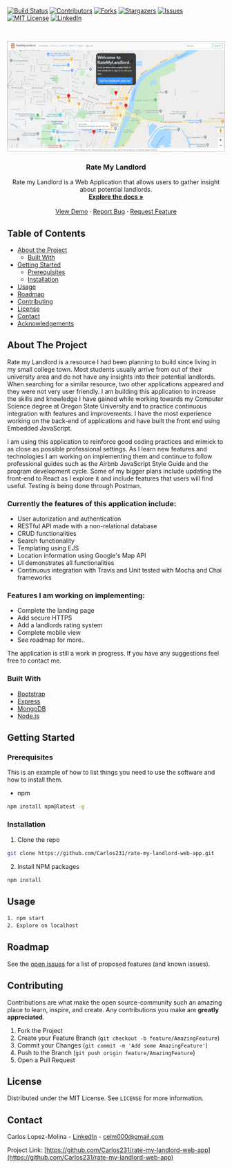 <!-- PROJECT SHIELDS -->

[![Build Status](https://travis-ci.com/Carlos231/rate-my-landlord-web-app.svg?branch=master)](https://travis-ci.com/Carlos231/rate-my-landlord-web-app)
[![Contributors][contributors-shield]](https://github.com/Carlos231/rate-my-landlord-web-app/graphs/contributors)
[![Forks][forks-shield]](https://github.com/Carlos231/rate-my-landlord-web-app/network/members)
[![Stargazers][stars-shield]](https://github.com/Carlos231/rate-my-landlord-web-app/stargazers)
[![Issues][issues-shield]](https://github.com/Carlos231/rate-my-landlord-web-app/issues)
[![MIT License][license-shield]](https://github.com/Carlos231/rate-my-landlord-web-app/blob/master/LICENSE.txt)
[![LinkedIn][linkedin-shield]](https://www.linkedin.com/in/carlos-lopez-molina/)

<!-- PROJECT LOGO -->
<br />
<p align="center">
  <a href="https://github.com/Carlos231/rate-my-landlord-web-app">
    <img src="/public/img/landing_page.png" alt="Logo">
  </a>

  <h3 align="center">Rate My Landlord</h3>

  <p align="center">
    Rate my Landlord is a Web Application that allows users to gather insight about potential landlords.
    <br />
    <a href="https://github.com/Carlos231/rate-my-landlord-web-app"><strong>Explore the docs »</strong></a>
    <br />
    <br />
    <a href="https://rate-my-landlords.herokuapp.com/">View Demo</a>
    ·
    <a href="https://github.com/Carlos231/rate-my-landlord-web-app/issues">Report Bug</a>
    ·
    <a href="https://github.com/Carlos231/rate-my-landlord-web-app/issues">Request Feature</a>
  </p>
</p>

<!-- TABLE OF CONTENTS -->

## Table of Contents

- [About the Project](#about-the-project)
  - [Built With](#built-with)
- [Getting Started](#getting-started)
  - [Prerequisites](#prerequisites)
  - [Installation](#installation)
- [Usage](#usage)
- [Roadmap](#roadmap)
- [Contributing](#contributing)
- [License](#license)
- [Contact](#contact)
- [Acknowledgements](#acknowledgements)

<!-- ABOUT THE PROJECT -->

## About The Project

Rate my Landlord is a resource I had been planning to build since living in my small college town. Most students usually arrive from out of their university area and do not have any insights into their potential landlords. When searching for a similar resource, two other applications appeared and they were not very user friendly. I am building this application to increase the skills and knowledge I have gained while working towards my Computer Science degree at Oregon State University and to practice continuous integration with features and improvements. I have the most experience working on the back-end of applications and have built the front end using Embedded JavaScript.

I am using this application to reinforce good coding practices and mimick to as close as possible professional settings. As I learn new features and technologies I am working on implementing them and continue to follow professional guides such as the Airbnb JavaScript Style Guide and the program development cycle. Some of my bigger plans include updating the front-end to React as I explore it and include features that users will find useful. Testing is being done through Postman.

### Currently the features of this application include:

- User autorization and authentication
- RESTful API made with a non-relational database
- CRUD functionalities
- Search functionality
- Templating using EJS
- Location information using Google's Map API
- UI demonstrates all functionalities
- Continuous integration with Travis and Unit tested with Mocha and Chai frameworks

### Features I am working on implementing:

- Complete the landing page
- Add secure HTTPS
- Add a landlords rating system
- Complete mobile view
- See roadmap for more..

The application is still a work in progress. If you have any suggestions feel free to contact me.

<!-- [![Product Name Screen Shot][product-screenshot]](https://example.com) -->

### Built With

- [Bootstrap](https://getbootstrap.com)
- [Express](https://expressjs.com/)
- [MongoDB](https://www.mongodb.com/)
- [Node.js](https://nodejs.org/en/)

<!-- GETTING STARTED -->

## Getting Started

### Prerequisites

This is an example of how to list things you need to use the software and how to install them.

- npm

```sh
npm install npm@latest -g
```

### Installation

1. Clone the repo

```sh
git clone https://github.com/Carlos231/rate-my-landlord-web-app.git
```

2. Install NPM packages

```sh
npm install
```

<!-- USAGE EXAMPLES -->

## Usage

```sh
1. npm start
2. Explore on localhost
```

<!-- Use this space to show useful examples of how a project can be used. Additional screenshots, code examples, and demos work well in this space. You may also link to more resources.

_For more examples, please refer to the [Documentation](https://example.com)_ -->

<!-- ROADMAP -->

## Roadmap

See the [open issues](https://github.com/Carlos231/rate-my-landlord-web-app/issues) for a list of proposed features (and known issues).

<!-- CONTRIBUTING -->

## Contributing

Contributions are what make the open source-community such an amazing place to learn, inspire, and create. Any contributions you make are **greatly appreciated**.

1. Fork the Project
2. Create your Feature Branch (`git checkout -b feature/AmazingFeature`)
3. Commit your Changes (`git commit -m 'Add some AmazingFeature'`)
4. Push to the Branch (`git push origin feature/AmazingFeature`)
5. Open a Pull Request

<!-- LICENSE -->

## License

Distributed under the MIT License. See `LICENSE` for more information.

<!-- CONTACT -->

## Contact

Carlos Lopez-Molina - [LinkedIn](https://www.linkedin.com/in/carlos-lopez-molina/) - celm000@gmail.com

Project Link: [https://github.com/Carlos231/rate-my-landlord-web-app](https://github.com/Carlos231/rate-my-landlord-web-app)

<!-- ACKNOWLEDGEMENTS -->
<!-- ## Acknowledgements

* []()
* []()
* []() -->

<!-- MARKDOWN LINKS & IMAGES -->
<!-- https://www.markdownguide.org/basic-syntax/#reference-style-links -->

[contributors-shield]: https://img.shields.io/github/contributors/Carlos231/repo.svg?style=flat-square
[contributors-url]: https://github.com/Carlos231/repo/graphs/contributors
[forks-shield]: https://img.shields.io/github/forks/Carlos231/repo.svg?style=flat-square
[forks-url]: https://github.com/Carlos231/repo/network/members
[stars-shield]: https://img.shields.io/github/stars/Carlos231/repo.svg?style=flat-square
[stars-url]: https://github.com/Carlos231/repo/stargazers
[issues-shield]: https://img.shields.io/github/issues/Carlos231/repo.svg?style=flat-square
[issues-url]: https://github.com/Carlos231/repo/issues
[license-shield]: https://img.shields.io/github/license/Carlos231/repo.svg?style=flat-square
[license-url]: https://github.com/Carlos231/repo/blob/master/LICENSE.txt
[linkedin-shield]: https://img.shields.io/badge/-LinkedIn-black.svg?style=flat-square&logo=linkedin&colorB=555
[linkedin-url]: https://linkedin.com/in/Carlos231
[product-screenshot]: images/screenshot.png
